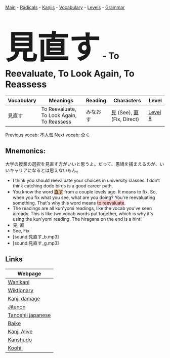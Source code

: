 <style> bigfont {font-size: 100px}</style>
[Main](../README.md) -
[Radicals](../radicals.md) -
[Kanjis](../kanjis.md) -
[Vocabulary](../vocabulary.md) -
[Levels](../levels.md) -
[Grammar](../grammar.md)
# <bigfont> 見直す</bigfont> - To Reevaluate, To Look Again, To Reassess 

| Vocabulary | Meanings | Reading | Characters | Level |
| --- | --- | --- | --- | --- |
| 見直す | To Reevaluate, To Look Again, To Reassess | みなおす |  [見](../kanjis/見.md) (See), [直](../kanjis/直.md) (Fix, Direct) | [Level 8](../levels/wk_level8.md) |

Previous vocab: [不人気](不人気.md) Next vocab: [全く](全く.md) 

## Mnemonics:
大学の授業の選択を見直す方がいいと思うよ。だって、愚鳩を捕まえるのが、いいキャリアになるとは思えないもん。
* I think you should reevaluate your choices in university classes. I don’t think catching dodo birds is a good career path.
* You know the word <span style="background-color:#fed8b1"> [直す](https://jisho.org/search/直す)</span> from a couple levels ago. It means to fix. So, when you fix what you see, what are you doing? You're reevaluating something. That's why this word means <span style="background-color:#ffcccb"> to reevaluate</span>.
* The readings are all kun'yomi readings, like the vocab you've seen already. This is like two vocab words put together, which is why it's using the kun'yomi reading. The hiragana on the end is a hint!
* 見, 直
* See, Fix
* [sound:見直す_b.mp3]
* [sound:見直す_g.mp3]


## Links 

| Webpage |
| --- |
| [Wanikani          ](https://www.wanikani.com/kanji/見直す) |
| [Wiktionary        ](https://en.wiktionary.org/wiki/見直す) |
| [Kanji damage      ](http://www.kanjidamage.com/kanji/search?utf8=✓&q=見直す) |
| [Jitenon           ](https://jitenon.com/kanji/見直す) |
| [Tanoshii japanese ](https://www.tanoshiijapanese.com/dictionary/kanji.cfm?k=見直す) |
| [Baike             ](https://baike.baidu.com/item/見直す) |
| [Kanji Alive       ](https://app.kanjialive.com/見直す) |
| [Kanshudo          ](https://www.kanshudo.com/searchmn?q=見直す) |
| [Koohii            ](https://kanji.koohii.com/study/kanji/見直す) |
